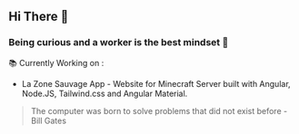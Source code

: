 ## Hi There 👋
### Being curious and a worker is the best mindset 🧐

📚 Currently Working on : 
* La Zone Sauvage App - Website for Minecraft Server built with Angular, Node.JS, Tailwind.css and Angular Material.  

> The computer was born to solve problems that did not exist before - Bill Gates
